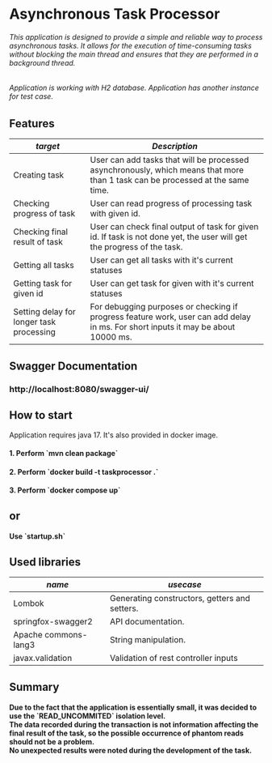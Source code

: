<h1>Asynchronous Task Processor</h1>

<h6>This application is designed to provide a simple and reliable way to process asynchronous tasks. It allows for the
execution of time-consuming tasks without blocking the main thread and ensures that they are performed in a background
thread.
<h6>Application is working with H2 database. Application has another instance for test case.

## Features

| *target* | *Description* | 
| -------------  | ------------- | 
| Creating task | User can add tasks that will be processed asynchronously, which means that more than 1 task can be processed at the same time. | 
| Checking progress of task | User can read progress of processing task with given id. |
| Checking final result of task | User can check final output of task for given id. If task is not done yet, the user will get the progress of the task. |
| Getting all tasks | User can get all tasks with it's current statuses |
| Getting task for given id | User can get task for given with it's current statuses |
| Setting delay for longer task processing | For debugging purposes or checking if progress feature work, user can add delay in ms. For short inputs it may be about 10000 ms.  |

## Swagger Documentation

<h3>http://localhost:8080/swagger-ui/

## How to start

Application requires java 17. It's also provided in docker image.

<h4>1. Perform `mvn clean package`
<h4>2. Perform `docker build -t taskprocessor .`
<h4>3. Perform `docker compose up`

## or

<h4>Use `startup.sh`

## Used libraries

| *name* | *usecase* | 
| -------------  | ------------- | 
| Lombok | Generating constructors, getters and setters. | 
| springfox-swagger2 | API documentation. | 
| Apache commons-lang3 | String manipulation. | 
| javax.validation | Validation of rest controller inputs | 

## Summary

<h4>Due to the fact that the application is essentially small, it was decided to use the `READ_UNCOMMITED` isolation
level.
<br>The data recorded during the transaction is not information affecting the final result of the task, so the possible
occurrence of phantom reads should not be a problem.
<br>No unexpected results were noted during the development of the task.